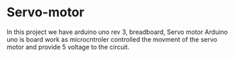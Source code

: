 # Servo-motor
In this project we have arduino uno rev 3, breadboard, Servo motor
Arduino uno is board work as microcntroler controlled the movment of the servo motor and provide 5 voltage to the circuit.
